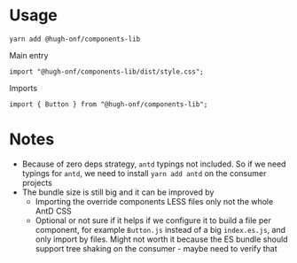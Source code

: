 # Usage

```
yarn add @hugh-onf/components-lib
```

Main entry

```
import "@hugh-onf/components-lib/dist/style.css";
```

Imports

```
import { Button } from "@hugh-onf/components-lib";
```

# Notes

- Because of zero deps strategy, `antd` typings not included. So if we need typings for `antd`, we need to install `yarn add antd` on the consumer projects
- The bundle size is still big and it can be improved by
  - Importing the override components LESS files only not the whole AntD CSS
  - Optional or not sure if it helps if we configure it to build a file per component, for example `Button.js` instead of a big `index.es.js`, and only import by files. Might not worth it because the ES bundle should support tree shaking on the consumer - maybe need to verify that
